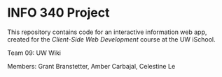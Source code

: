 # INFO 340 Project

This repository contains code for an interactive information web app, created for the _Client-Side Web Development_ course at the UW iSchool.

Team 09: UW Wiki 

Members: Grant Branstetter, Amber Carbajal, Celestine Le
